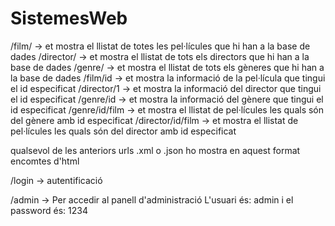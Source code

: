 # SistemesWeb

/film/ -> et mostra el llistat de totes les pel·lícules que hi han a la base de dades
/director/ -> et mostra el llistat de tots els directors que hi han a la base de dades
/genre/ -> et mostra el llistat de tots els gèneres que hi han a la base de dades
/film/id -> et mostra la informació de la pel·lícula que tingui el id especificat
/director/1 -> et mostra la informació del director que tingui el id especificat
/genre/id -> et mostra la informació del gènere que tingui el id especificat
/genre/id/film -> et mostra el llistat de pel·lícules les quals són del gènere amb id especificat
/director/id/film -> et mostra el llistat de pel·lícules les quals són del director amb id especificat

qualsevol de les anteriors urls .xml o .json ho mostra en aquest format encomtes d'html

/login -> autentificació


/admin -> Per accedir al panell d'administració
          L'usuari  és: admin i el password és: 1234
